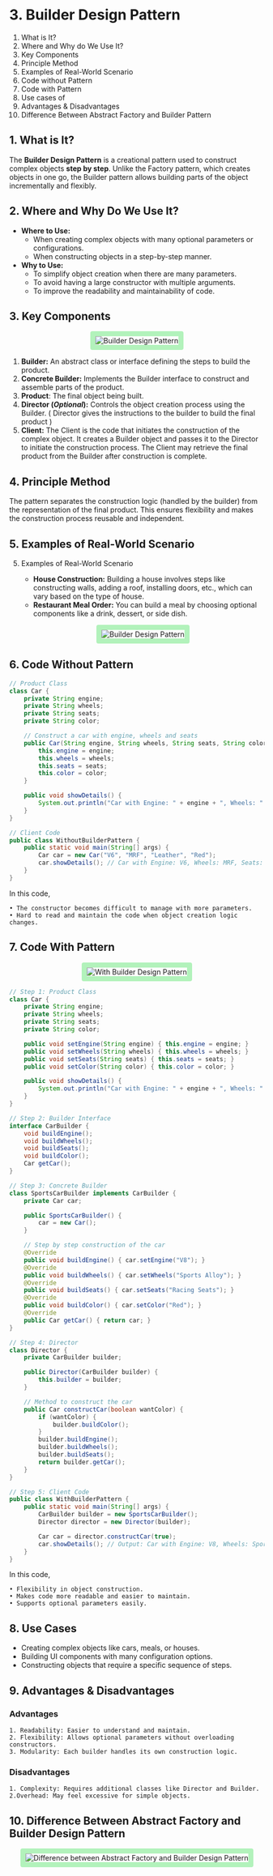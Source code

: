 # 3. Builder Design Pattern

1. What is It?
2. Where and Why do We Use It?
3. Key Components
4. Principle Method
5. Examples of Real-World Scenario
6. Code without Pattern
7. Code with Pattern
8. Use cases of
9. Advantages & Disadvantages
10. Difference Between Abstract Factory and Builder Pattern

## 1. What is It?

The **Builder Design Pattern** is a creational pattern used to construct complex objects **step by step**. Unlike the Factory pattern, which creates objects in one go, the Builder pattern allows building parts of the object incrementally and flexibly.

## 2. Where and Why Do We Use It?

- **Where to Use:**
  - When creating complex objects with many optional parameters or configurations.
  - When constructing objects in a step-by-step manner.
- **Why to Use:**
  - To simplify object creation when there are many parameters.
  - To avoid having a large constructor with multiple arguments.
  - To improve the readability and maintainability of code.

## 3. Key Components

<p align="center">
  <img src="./images/pattern.png" alt="Builder Design Pattern" style="border: 10px solid #b2f2bb; border-radius: 4px;">
</p>

1. **Builder:** An abstract class or interface defining the steps to build the product.
2. **Concrete Builder:** Implements the Builder interface to construct and assemble parts of the product.
3. **Product**: The final object being built.
4. **Director (_Optional_):** Controls the object creation process using the Builder. ( Director gives the instructions to the builder to build the final product )
5. **Client:** The Client is the code that initiates the construction of the complex object. It creates a Builder object and passes it to the Director to initiate the construction process. The Client may retrieve the final product from the Builder after construction is complete.

## 4. Principle Method

The pattern separates the construction logic (handled by the builder) from the representation of the final product. This ensures flexibility and makes the construction process reusable and independent.

## 5. Examples of Real-World Scenario

5. Examples of Real-World Scenario

   - **House Construction:** Building a house involves steps like constructing walls, adding a roof, installing doors, etc., which can vary based on the type of house.
   - **Restaurant Meal Order:** You can build a meal by choosing optional components like a drink, dessert, or side dish.

    <p align="center">
     <img src="./images/ex1.png" alt="Builder Design Pattern" style="border: 10px solid #b2f2bb; border-radius: 4px;">
    </p>

## 6. Code Without Pattern

```java
// Product Class
class Car {
    private String engine;
    private String wheels;
    private String seats;
    private String color;

    // Construct a car with engine, wheels and seats
    public Car(String engine, String wheels, String seats, String color) {
        this.engine = engine;
        this.wheels = wheels;
        this.seats = seats;
        this.color = color;
    }

    public void showDetails() {
        System.out.println("Car with Engine: " + engine + ", Wheels: " + wheels + ", Seats: " + seats + ", Color: " + color);
    }
}

// Client Code
public class WithoutBuilderPattern {
    public static void main(String[] args) {
        Car car = new Car("V6", "MRF", "Leather", "Red");
        car.showDetails(); // Car with Engine: V6, Wheels: MRF, Seats: Leather, Color: Red
    }
}
```

In this code,

    • The constructor becomes difficult to manage with more parameters.
    • Hard to read and maintain the code when object creation logic changes.

## 7. Code With Pattern

<p align="center">
  <img src="./images/with.png" alt="With Builder Design Pattern" style="border: 10px solid #b2f2bb; border-radius: 4px;">
</p>

```java
// Step 1: Product Class
class Car {
    private String engine;
    private String wheels;
    private String seats;
    private String color;

    public void setEngine(String engine) { this.engine = engine; }
    public void setWheels(String wheels) { this.wheels = wheels; }
    public void setSeats(String seats) { this.seats = seats; }
    public void setColor(String color) { this.color = color; }

    public void showDetails() {
        System.out.println("Car with Engine: " + engine + ", Wheels: " + wheels + ", Seats: " + seats + ", Color: " + color);
    }
}

// Step 2: Builder Interface
interface CarBuilder {
    void buildEngine();
    void buildWheels();
    void buildSeats();
    void buildColor();
    Car getCar();
}

// Step 3: Concrete Builder
class SportsCarBuilder implements CarBuilder {
    private Car car;

    public SportsCarBuilder() {
        car = new Car();
    }

    // Step by step construction of the car
    @Override
    public void buildEngine() { car.setEngine("V8"); }
    @Override
    public void buildWheels() { car.setWheels("Sports Alloy"); }
    @Override
    public void buildSeats() { car.setSeats("Racing Seats"); }
    @Override
    public void buildColor() { car.setColor("Red"); }
    @Override
    public Car getCar() { return car; }
}

// Step 4: Director
class Director {
    private CarBuilder builder;

    public Director(CarBuilder builder) {
        this.builder = builder;
    }

    // Method to construct the car
    public Car constructCar(boolean wantColor) {
        if (wantColor) {
            builder.buildColor();
        }
        builder.buildEngine();
        builder.buildWheels();
        builder.buildSeats();
        return builder.getCar();
    }
}

// Step 5: Client Code
public class WithBuilderPattern {
    public static void main(String[] args) {
        CarBuilder builder = new SportsCarBuilder();
        Director director = new Director(builder);

        Car car = director.constructCar(true);
        car.showDetails(); // Output: Car with Engine: V8, Wheels: Sports Alloy, Seats: Racing Seats, Color: Red
    }
}
```

In this code,

    • Flexibility in object construction.
    • Makes code more readable and easier to maintain.
    • Supports optional parameters easily.

## 8. Use Cases

- Creating complex objects like cars, meals, or houses.
- Building UI components with many configuration options.
- Constructing objects that require a specific sequence of steps.

## 9. Advantages & Disadvantages

### Advantages

    1. Readability: Easier to understand and maintain.
    2. Flexibility: Allows optional parameters without overloading constructors.
    3. Modularity: Each builder handles its own construction logic.

### Disadvantages

    1. Complexity: Requires additional classes like Director and Builder.
    2.Overhead: May feel excessive for simple objects.

## 10. Difference Between Abstract Factory and Builder Design Pattern

<p align="center">
  <img src="./images/table.png" alt="Difference between Abstract Factory and Builder Design Pattern" style="border: 10px solid #b2f2bb; border-radius: 4px;">
</p>
